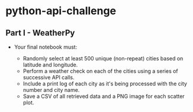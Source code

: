 # python-api-challenge

## Part I - WeatherPy

* Your final notebook must:

	* Randomly select at least 500 unique (non-repeat) cities based on latitude and longitude.
	* Perform a weather check on each of the cities using a series of successive API calls.
	* Include a print log of each city as it's being processed with the city number and city name.
	* Save a CSV of all retrieved data and a PNG image for each scatter plot.